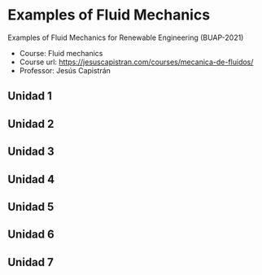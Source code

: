 # Examples of Fluid Mechanics 
Examples of Fluid Mechanics for Renewable Engineering (BUAP-2021)

- Course: Fluid mechanics
- Course url: https://jesuscapistran.com/courses/mecanica-de-fluidos/
- Professor:  Jesús Capistrán 


## Unidad 1 

## Unidad 2
 
## Unidad 3

## Unidad 4

## Unidad 5

## Unidad 6 

## Unidad 7 
